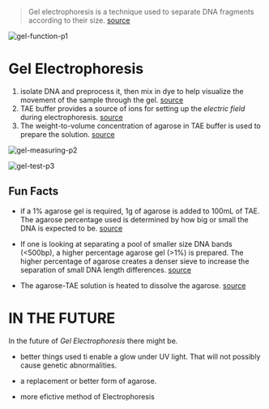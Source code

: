  > Gel electrophoresis is a technique used to separate DNA fragments according to their size. [source](https://www.khanacademy.org/science/biology/biotech-dna-technology/dna-sequencing-pcr-electrophoresis/a/gel-electrophoresis)

![gel-function-p1](http://www.bio-rad.com/webroot/web/images/lsr/solutions//technologies/protein_electrophoresis_blotting_and_imaging/protein_electrophoresis/technology_detail/pet11_img1.jpg)

# **Gel Electrophoresis**
1. isolate DNA and preprocess it, then mix in dye  to help visualize the movement of the sample through the gel. [source](https://biologydictionary.net/gel-electrophoresis/)
1. TAE buffer provides a source of ions for setting up the *electric field* during electrophoresis.   [source](https://biologydictionary.net/gel-electrophoresis/)
1. The weight-to-volume concentration of agarose in TAE buffer is used to prepare the solution.   [source](https://biologydictionary.net/gel-electrophoresis/)

![gel-measuring-p2](https://www.researchgate.net/profile/Mushtak_Al-Ouqaili/publication/328554574/figure/fig1/AS:686211916115968@1540617078160/Agarose-gel-electrophoresis-2-with-Novel-Juice-dye-bands-with-OprD-gene-obtained-from.png)

![gel-test-p3](https://cdn.shopify.com/s/files/1/0083/9912/6592/products/GG3870g_580x.jpg?v=1549989529)
## **Fun Facts**

* if a 1% agarose gel is required, 1g of agarose is added to 100mL of TAE. The agarose percentage used is determined by how big or small the DNA is expected to be.   [source](https://biologydictionary.net/gel-electrophoresis/)

* If one is looking at separating a pool of smaller size DNA bands (<500bp), a higher percentage agarose gel (>1%) is prepared. The higher percentage of agarose creates a denser sieve to increase the separation of small DNA length differences.   [source](https://biologydictionary.net/gel-electrophoresis/)

* The agarose-TAE solution is heated to dissolve the agarose.  [source](https://biologydictionary.net/gel-electrophoresis/)
 
# **IN THE FUTURE**

In the future of *Gel* *Electrophoresis* there might be.

* better things used ti enable a glow under UV light. That will not possibly cause genetic abnormalities. 

* a replacement or better form of agarose.

* more efictive method of Electrophoresis